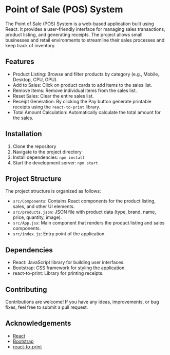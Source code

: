 # Point of Sale (POS) System

The Point of Sale (POS) System is a web-based application built using React. It provides a user-friendly interface for managing sales transactions, product listing, and generating receipts. The project allows small businesses and retail environments to streamline their sales processes and keep track of inventory.

## Features

- Product Listing: Browse and filter products by category (e.g., Mobile, Desktop, CPU, GPU).
- Add to Sales: Click on product cards to add items to the sales list.
- Remove Items: Remove individual items from the sales list.
- Reset Sales: Clear the entire sales list.
- Receipt Generation: By clicking the Pay button generate printable receipts using the `react-to-print` library.
- Total Amount Calculation: Automatically calculate the total amount for the sales.

## Installation

1. Clone the repository
2. Navigate to the project directory
3. Install dependencies: `npm install`
4. Start the development server: `npm start`

## Project Structure

The project structure is organized as follows:

- `src/Components`: Contains React components for the product listing, sales, and other UI elements.
- `src/products.json`: JSON file with product data (type, brand, name, price, quantity, image).
- `src/App.jsx`: Main component that renders the product listing and sales components.
- `src/index.js`: Entry point of the application.

## Dependencies

- React: JavaScript library for building user interfaces.
- Bootstrap: CSS framework for styling the application.
- react-to-print: Library for printing receipts.

## Contributing

Contributions are welcome! If you have any ideas, improvements, or bug fixes, feel free to submit a pull request.

## Acknowledgements

- [React](https://reactjs.org/)
- [Bootstrap](https://getbootstrap.com/)
- [react-to-print](https://www.npmjs.com/package/react-to-print)

